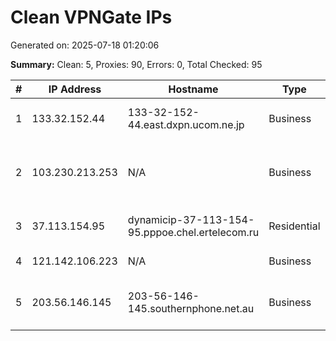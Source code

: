 # Clean VPNGate IPs
Generated on: 2025-07-18 01:20:06

**Summary:** Clean: 5, Proxies: 90, Errors: 0, Total Checked: 95

| # | IP Address | Hostname | Type | Country | Provider |
|---|------------|----------|------|---------|----------|
| 1 | 133.32.152.44 | 133-32-152-44.east.dxpn.ucom.ne.jp | Business | JP | ARTERIA Networks Corporation |
| 2 | 103.230.213.253 | N/A | Business | CN | China Unicom Beijing Province Network |
| 3 | 37.113.154.95 | dynamicip-37-113-154-95.pppoe.chel.ertelecom.ru | Residential | RU | JSC "ER-Telecom Holding" |
| 4 | 121.142.106.223 | N/A | Business | KR | Korea Telecom |
| 5 | 203.56.146.145 | 203-56-146-145.southernphone.net.au | Business | AU | Southern Phone Company Ltd |
